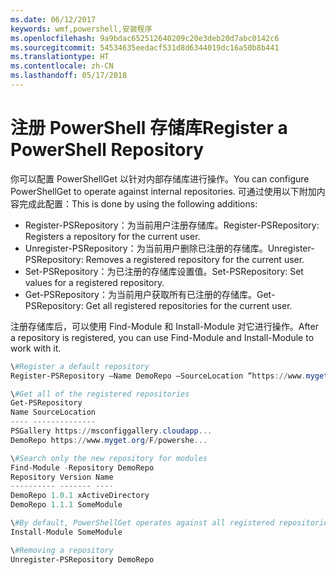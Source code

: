 ```yaml
---
ms.date: 06/12/2017
keywords: wmf,powershell,安装程序
ms.openlocfilehash: 9a9bdac652512640209c20e3deb20d7abc0142c6
ms.sourcegitcommit: 54534635eedacf531d8d6344019dc16a50b8b441
ms.translationtype: HT
ms.contentlocale: zh-CN
ms.lasthandoff: 05/17/2018
---
```

# <a name="register-a-powershell-repository"></a><span data-ttu-id="b803a-102">注册 PowerShell 存储库</span><span class="sxs-lookup"><span data-stu-id="b803a-102">Register a PowerShell Repository</span></span>
<span data-ttu-id="b803a-103">你可以配置 PowerShellGet 以针对内部存储库进行操作。</span><span class="sxs-lookup"><span data-stu-id="b803a-103">You can configure PowerShellGet to operate against internal repositories.</span></span> <span data-ttu-id="b803a-104">可通过使用以下附加内容完成此配置：</span><span class="sxs-lookup"><span data-stu-id="b803a-104">This is done by using the following additions:</span></span>
- <span data-ttu-id="b803a-105">Register-PSRepository：为当前用户注册存储库。</span><span class="sxs-lookup"><span data-stu-id="b803a-105">Register-PSRepository: Registers a repository for the current user.</span></span>
- <span data-ttu-id="b803a-106">Unregister-PSRepository：为当前用户删除已注册的存储库。</span><span class="sxs-lookup"><span data-stu-id="b803a-106">Unregister-PSRepository: Removes a registered repository for the current user.</span></span>
- <span data-ttu-id="b803a-107">Set-PSRepository：为已注册的存储库设置值。</span><span class="sxs-lookup"><span data-stu-id="b803a-107">Set-PSRepository: Set values for a registered repository.</span></span>
- <span data-ttu-id="b803a-108">Get-PSRepository：为当前用户获取所有已注册的存储库。</span><span class="sxs-lookup"><span data-stu-id="b803a-108">Get-PSRepository: Get all registered repositories for the current user.</span></span>

<span data-ttu-id="b803a-109">注册存储库后，可以使用 Find-Module 和 Install-Module 对它进行操作。</span><span class="sxs-lookup"><span data-stu-id="b803a-109">After a repository is registered, you can use Find-Module and Install-Module to work with it.</span></span>

```powershell
\#Register a default repository
Register-PSRepository –Name DemoRepo –SourceLocation “https://www.myget.org/F/powershellgetdemo/api/v2” –PublishLocation “<https://www.myget.org/F/powershellgetdemo/api/v2>/package” –InstallationPolicy –Trusted

\#Get all of the registered repositories
Get-PSRepository
Name SourceLocation
---- --------------
PSGallery https://msconfiggallery.cloudapp...
DemoRepo https://www.myget.org/F/powershe...

\#Search only the new repository for modules
Find-Module -Repository DemoRepo
Repository Version Name
---------- ------- ----
DemoRepo 1.0.1 xActiveDirectory
DemoRepo 1.1.1 SomeModule

\#By default, PowerShellGet operates against all registered repositories when none is specified. In this example, the “SomeModule” module is installed from the DemoRepo.
Install-Module SomeModule

\#Removing a repository
Unregister-PSRepository DemoRepo
```
